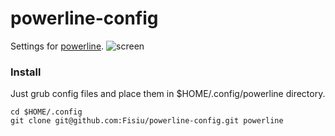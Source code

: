 powerline-config
================

Settings for [powerline](https://github.com/Fisiu/powerline).
![screen](http://img856.imageshack.us/img856/8250/kvw2.png)


### Install

Just grub config files and place them in $HOME/.config/powerline directory.

```
cd $HOME/.config
git clone git@github.com:Fisiu/powerline-config.git powerline
```
